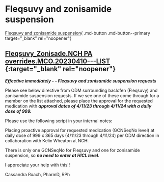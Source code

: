 # Fleqsuvy and zonisamide suspension

[Fleqsuvy and zonisamide suspension](https://mygainwell-my.sharepoint.com/:u:/r/personal/christopher_nguyen_gainwelltechnologies_com/Documents/Evergreen/Emails/_encrypt_%20IMPORTANT%20PLEASE%20READ%20FW_%20NCH%20patients%20transitioning%20to%20commercial%20liquid_%20Baclofen%20and%20Zonisamide%20(MCO).msg?csf=1&web=1&e=gZ74Qz){ .md-button .md-button--primary target="_blank" rel="noopener"}

## [Fleqsuvy_Zonisade.NCH PA overrides.MCO.20230410---LIST](https://mygainwell-my.sharepoint.com/:x:/r/personal/christopher_nguyen_gainwelltechnologies_com/Documents/Evergreen/Emails/Fleqsuvy_Zonisade.NCH%20PA%20overrides.MCO.20230410.xlsx?d=wbeb509031f3c468bb1c7e587e42fbb22&csf=1&web=1&e=ay79cG) {:target="_blank" rel="noopener"}

***Effective immediately - - Fleqsuvy and zonisamide suspension  requests*** 

Please see below directive from ODM surrounding baclofen (Fleqsuvy) and zonisamide suspension requests. If we see one of these come through for a member on the list attached, please place the approval for the requested medication with ***approval dates of 4/11/23 through 4/11/24 with a daily dose of 999.*** 

Please use the following script in your internal notes:

Placing proactive approval for requested medication (GCNSeqNo level) at daily dose of 999 x 365 days (4/11/23 through 4/11/24) per ODM direction in collaboration with Kelin Wheaton at NCH. 

There is only one GCNSeqNo for Fleqsuvy and one for zonisamide suspension, so ***no need to enter at HICL level.***

I appreciate your help with this!!


Cassandra Roach, PharmD, RPh
